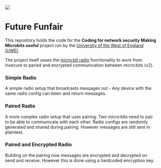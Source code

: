 ![](https://uwe-cyber.github.io/images/uwe_banner.png)

# Future Funfair

This repository holds the code for the **Coding for network security Making Microbits useful** project run by the [University of the West of England (UWE)](https://www.uwe.ac.uk/). 

The project itself usses the [micro:bit radio](https://makecode.microbit.org/reference/radio) functionality to work from insecure to paried and encrypted communication between micro:bits (v2).

### Simple Radio

A simple radio setup that broadcasts messages out - Any device with the same radio config can listen and return messages.

### Paired Radio

A more complex radio setup that uses pairing. Two micro:bits need to pair to be able to communicate with each other. Radio configs are randomly generated and shared during pairing. However messages are still sent in plaintext.

### Paired and Encrypted Radio

Building on the pairing now messages are encrypted and decrypted on send and receive. However this is done using a hardcoded encryption key.
